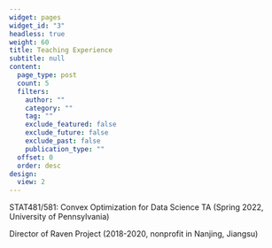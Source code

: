 ```yaml
---
widget: pages
widget_id: "3"
headless: true
weight: 60
title: Teaching Experience
subtitle: null
content:
  page_type: post
  count: 5
  filters:
    author: ""
    category: ""
    tag: ""
    exclude_featured: false
    exclude_future: false
    exclude_past: false
    publication_type: ""
  offset: 0
  order: desc
design:
  view: 2
---
```

STAT481/581: Convex Optimization for Data Science TA (Spring 2022, University of Pennsylvania)

Director of Raven Project (2018-2020, nonprofit in Nanjing, Jiangsu)